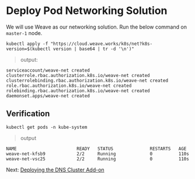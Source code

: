 # Deploy Pod Networking Solution

We will use Weave as our networking solution. Run the below command on ```master-1``` node.

```shell
kubectl apply -f "https://cloud.weave.works/k8s/net?k8s-version=$(kubectl version | base64 | tr -d '\n')"
```
> output:

```shell
serviceaccount/weave-net created
clusterrole.rbac.authorization.k8s.io/weave-net created
clusterrolebinding.rbac.authorization.k8s.io/weave-net created
role.rbac.authorization.k8s.io/weave-net created
rolebinding.rbac.authorization.k8s.io/weave-net created
daemonset.apps/weave-net created
```
## Verification

```shell
kubectl get pods -n kube-system
```
> output

```shell
NAME                       READY   STATUS              RESTARTS   AGE
weave-net-kfsb9            2/2     Running             0          110s
weave-net-vsc25            2/2     Running             0          110s
```


Next: [Deploying the DNS Cluster Add-on](12-dns-addon.md)
